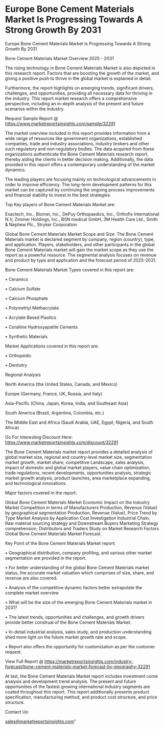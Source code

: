 # Europe Bone Cement Materials Market Is Progressing Towards A Strong Growth By 2031
 Europe Bone Cement Materials Market Is Progressing Towards A Strong Growth By 2031

Bone Cement Materials Market Overview 2025 - 2031

The rising technology in Bone Cement Materials Market is also depicted in this research report. Factors that are boosting the growth of the market, and giving a positive push to thrive in the global market is explained in detail.

Furthermore, the report highlights on emerging trends, significant drivers, challenges, and opportunities, providing all necessary data for thriving in the industry. This report market research offers a comprehensive perspective, including an in-depth analysis of the present and future scenarios within the industry.

Request Sample Report @ https://www.marketreportsinsights.com/sample/32291

The market overview included in this report provides information from a wide range of resources like government organizations, established companies, trade and industry associations, industry brokers and other such regulatory and non-regulatory bodies. The data acquired from these organizations authenticate the Bone Cement Materials research report, thereby aiding the clients in better decision making. Additionally, the data provided in this report offers a contemporary understanding of the market dynamics.

The leading players are focusing mainly on technological advancements in order to improve efficiency. The long-term development patterns for this market can be captured by continuing the ongoing process improvements and financial stability to invest in the best strategies.

Top Key players of Bone Cement Materials Market are:

Exactech, Inc., Biomet, Inc., DePuy Orthopaedics, Inc., Orthofix International N.V, Zimmer Holdings, Inc., BSN medical GmbH, 3M Health Care Ltd., Smith & Nephew Plc., Stryker Corporation

Global Bone Cement Materials Market Scope and Size:
The Bone Cement Materials market is declared segment by company, region (country), type, and application. Players, stakeholders, and other participants in the global Bone Cement Materials market will gain the market scope as they use the report as a powerful resource. The segmental analysis focuses on revenue and product by type and application and the forecast period of 2025-2031.

Bone Cement Materials Market Types covered in this report are:

• Ceramics

• Calcium Sulfate

• Calcium Phosphate

• Polymethyl Methacrylate

• Acrylate Based Plastics

• Coralline Hydroxyapatite Cements

• Synthetic Materials

Market Applications covered in this report are:

• Orthopedic

• Dentistry

Regional Analysis

North America (the United States, Canada, and Mexico)

Europe (Germany, France, UK, Russia, and Italy)

Asia-Pacific (China, Japan, Korea, India, and Southeast Asia)

South America (Brazil, Argentina, Colombia, etc.)

The Middle East and Africa (Saudi Arabia, UAE, Egypt, Nigeria, and South Africa)

Go For Interesting Discount Here: https://www.marketreportsinsights.com/discount/32291

The Bone Cement Materials market report provides a detailed analysis of global market size, regional and country-level market size, segmentation market growth, market share, competitive Landscape, sales analysis, impact of domestic and global market players, value chain optimization, trade regulations, recent developments, opportunities analysis, strategic market growth analysis, product launches, area marketplace expanding, and technological innovations.

Major factors covered in the report:

Global Bone Cement Materials Market
Economic Impact on the Industry
Market Competition in terms of Manufacturers
Production, Revenue (Value) by geographical segmentation
Production, Revenue (Value), Price Trend by Type
Market Analysis by Application
Cost Investigation
Industrial Chain, Raw material sourcing strategy and Downstream Buyers
Marketing Strategy comprehension, Distributors and Traders
Study on Market Research Factors
Global Bone Cement Materials Market Forecast

Key Point of the Bone Cement Materials Market report:

• Geographical distribution, company profiling, and various other market segmentation are provided in the report.

• For better understanding of the global Bone Cement Materials market status, the accurate market valuation which comprises of size, share, and revenue are also covered.

• Analysis of the competitive dynamic factors better extrapolate the complete market overview

• What will be the size of the emerging Bone Cement Materials market in 2031?

• The latest trends, opportunities and challenges, and growth drivers provide better construal of the Bone Cement Materials Market.

• In-detail industrial analysis, sales study, and production understanding shed more light on the future market growth rate and scope.

• Report also offers the opportunity for customization as per the customer request.

View Full Report @ https://marketreportsinsights.com/industry-forecast/bone-cement-materials-market-forecast-by-geography-32291

At last, the Bone Cement Materials Market report includes investment come analysis and development trend analysis. The present and future opportunities of the fastest growing international industry segments are coated throughout this report. This report additionally presents product specification, manufacturing method, and product cost structure, and price structure.

Contact Us:

sales@marketreportsinsights.com"
